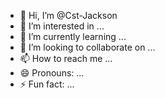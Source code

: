 - 👋 Hi, I’m @Cst-Jackson
- 👀 I’m interested in ...
- 🌱 I’m currently learning ...
- 💞️ I’m looking to collaborate on ...
- 📫 How to reach me ...
- 😄 Pronouns: ...
- ⚡ Fun fact: ...

<!---
Cst-Jackson/Cst-Jackson is a ✨ special ✨ repository because its `README.md` (this file) appears on your GitHub profile.
You can click the Preview link to take a look at your changes.
--->
